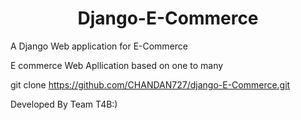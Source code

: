 <center><h1>Django-E-Commerce</h1></center>
A Django Web application for E-Commerce



E commerce Web Apllication based on one to many

git clone https://github.com/CHANDAN727/django-E-Commerce.git


Developed By Team T4B:)
